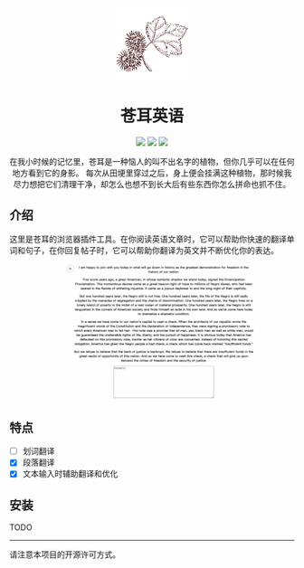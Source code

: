 <div align="center">
<img src="public/icon128.png" alt="logo"/>
<h1>苍耳英语</h1>

![](https://img.shields.io/badge/React-61DAFB?style=flat-square&logo=react&logoColor=black)
![](https://img.shields.io/badge/Typescript-3178C6?style=flat-square&logo=typescript&logoColor=white)
![](https://badges.aleen42.com/src/vitejs.svg)

在我小时候的记忆里，苍耳是一种恼人的叫不出名字的植物，但你几乎可以在任何地方看到它的身影。
每次从田埂里穿过之后，身上便会挂满这种植物，那时候我尽力想把它们清理干净，却怎么也想不到长大后有些东西你怎么拼命也抓不住。

</div>

## 介绍
这里是苍耳的浏览器插件工具。在你阅读英语文章时，它可以帮助你快速的翻译单词和句子，在你回复帖子时，它可以帮助你翻译为英文并不断优化你的表达。

![demo](demo/demo.gif)

## 特点

- [ ] 划词翻译
- [x] 段落翻译
- [x] 文本输入时辅助翻译和优化

## 安装

TODO


---
请注意本项目的开源许可方式。
